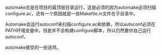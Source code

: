 automake总是在项目的最顶层目录运行，这是必须的因为automake必须扫描configure.ac，还有一个原因就是一些Makefile.in文件在子目录中。

Automake会运行autoconf来扫描configure.ac和依赖，所以autoconf必须在PATH环境变量中。但是并不会构建configure脚本，所以仍然要你自己运行autoconf。

automake接受的一些选项。